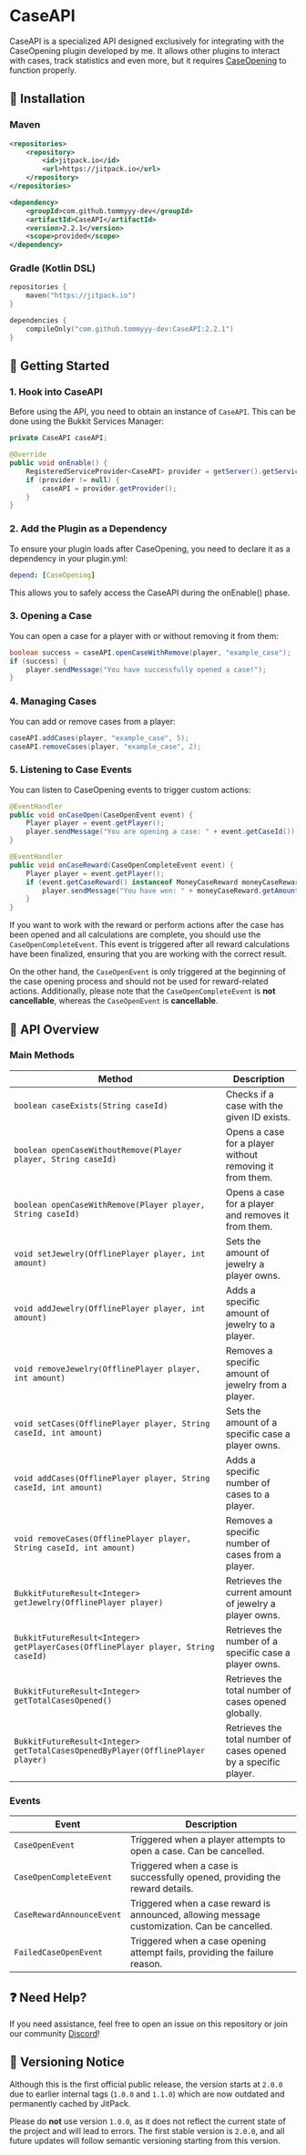 # CaseAPI

CaseAPI is a specialized API designed exclusively for integrating with the CaseOpening plugin developed by me. It allows other plugins to interact with cases, track statistics and even more, but it requires [CaseOpening](https://github.com) to function properly.

## 🔧 Installation

### **Maven**
```xml
<repositories>
    <repository>
        <id>jitpack.io</id>
        <url>https://jitpack.io</url>
    </repository>
</repositories>

<dependency>
    <groupId>com.github.tommyyy-dev</groupId>
    <artifactId>CaseAPI</artifactId>
    <version>2.2.1</version>
    <scope>provided</scope>
</dependency>
```

### **Gradle (Kotlin DSL)**
```kotlin
repositories {
    maven("https://jitpack.io")
}

dependencies {
    compileOnly("com.github.tommyyy-dev:CaseAPI:2.2.1")
}
```

## 🚀 Getting Started

### **1. Hook into CaseAPI**
Before using the API, you need to obtain an instance of `CaseAPI`. This can be done using the Bukkit Services Manager:

```java
private CaseAPI caseAPI;

@Override
public void onEnable() {
    RegisteredServiceProvider<CaseAPI> provider = getServer().getServicesManager().getRegistration(CaseAPI.class);
    if (provider != null) {
        caseAPI = provider.getProvider();
    }
}
```

### **2. Add the Plugin as a Dependency**
To ensure your plugin loads after CaseOpening, you need to declare it as a dependency in your plugin.yml:

```yaml
depend: [CaseOpening]
```

This allows you to safely access the CaseAPI during the onEnable() phase.

### **3. Opening a Case**
You can open a case for a player with or without removing it from them:

```java
boolean success = caseAPI.openCaseWithRemove(player, "example_case");
if (success) {
    player.sendMessage("You have successfully opened a case!");
}
```

### **4. Managing Cases**
You can add or remove cases from a player:

```java
caseAPI.addCases(player, "example_case", 5);
caseAPI.removeCases(player, "example_case", 2);
```

### **5. Listening to Case Events**
You can listen to CaseOpening events to trigger custom actions:

```java
@EventHandler
public void onCaseOpen(CaseOpenEvent event) {
    Player player = event.getPlayer();
    player.sendMessage("You are opening a case: " + event.getCaseId());
}

@EventHandler
public void onCaseReward(CaseOpenCompleteEvent event) {
    Player player = event.getPlayer();
    if (event.getCaseReward() instanceof MoneyCaseReward moneyCaseReward) {
        player.sendMessage("You have won: " + moneyCaseReward.getAmount());
    }
}
```

If you want to work with the reward or perform actions after the case has been opened and all calculations are complete, you should use the `CaseOpenCompleteEvent`. This event is triggered after all reward calculations have been finalized, ensuring that you are working with the correct result.

On the other hand, the `CaseOpenEvent` is only triggered at the beginning of the case opening process and should not be used for reward-related actions. Additionally, please note that the `CaseOpenCompleteEvent` is **not cancellable**, whereas the `CaseOpenEvent` is **cancellable**.

## 📜 API Overview

### **Main Methods**
| Method                                                              | Description                                                    |
|---------------------------------------------------------------------|----------------------------------------------------------------|
| `boolean caseExists(String caseId)`                                 | Checks if a case with the given ID exists.                     |
| `boolean openCaseWithoutRemove(Player player, String caseId)`       | Opens a case for a player without removing it from them.       |
| `boolean openCaseWithRemove(Player player, String caseId)`          | Opens a case for a player and removes it from them.            |
| `void setJewelry(OfflinePlayer player, int amount)`                 | Sets the amount of jewelry a player owns.                      |
| `void addJewelry(OfflinePlayer player, int amount)`                 | Adds a specific amount of jewelry to a player.                 |
| `void removeJewelry(OfflinePlayer player, int amount)`              | Removes a specific amount of jewelry from a player.            |
| `void setCases(OfflinePlayer player, String caseId, int amount)`    | Sets the amount of a specific case a player owns.              |
| `void addCases(OfflinePlayer player, String caseId, int amount)`    | Adds a specific number of cases to a player.                   |
| `void removeCases(OfflinePlayer player, String caseId, int amount)` | Removes a specific number of cases from a player.              |
| `BukkitFutureResult<Integer> getJewelry(OfflinePlayer player)`      | Retrieves the current amount of jewelry a player owns.         |
| `BukkitFutureResult<Integer> getPlayerCases(OfflinePlayer player, String caseId)` | Retrieves the number of a specific case a player owns.         |
| `BukkitFutureResult<Integer> getTotalCasesOpened()`                 | Retrieves the total number of cases opened globally.           |
| `BukkitFutureResult<Integer> getTotalCasesOpenedByPlayer(OfflinePlayer player)` | Retrieves the total number of cases opened by a specific player. |

### **Events**
| Event | Description                                                                                  |
|--------|----------------------------------------------------------------------------------------------|
| `CaseOpenEvent` | Triggered when a player attempts to open a case. Can be cancelled.                           |
| `CaseOpenCompleteEvent` | Triggered when a case is successfully opened, providing the reward details.                  |
| `CaseRewardAnnounceEvent` | Triggered when a case reward is announced, allowing message customization. Can be cancelled. |
| `FailedCaseOpenEvent` | Triggered when a case opening attempt fails, providing the failure reason.                   |

## ❓ Need Help?
If you need assistance, feel free to open an issue on this repository or join our community [Discord](https://discord.com/invite/BKsZxh4D6W)!

## 🧠 Versioning Notice

Although this is the first official public release, the version starts at `2.0.0` due to earlier internal tags (`1.0.0` and `1.1.0`) which are now outdated and permanently cached by JitPack.

Please do **not** use version `1.0.0`, as it does not reflect the current state of the project and will lead to errors. The first stable version is `2.0.0`, and all future updates will follow semantic versioning starting from this version.
